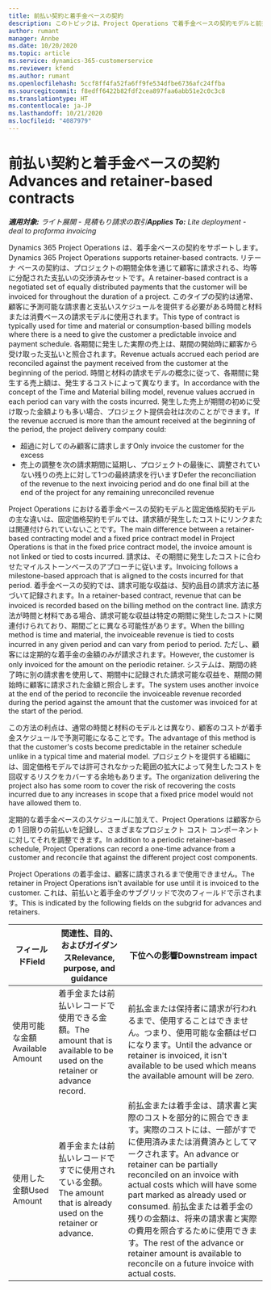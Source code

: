 ```yaml
---
title: 前払い契約と着手金ベースの契約
description: このトピックは、Project Operations で着手金ベースの契約モデルと前払についての情報を説明します。
author: rumant
manager: Annbe
ms.date: 10/20/2020
ms.topic: article
ms.service: dynamics-365-customerservice
ms.reviewer: kfend
ms.author: rumant
ms.openlocfilehash: 5ccf8ff4fa52fa6ff9fe534dfbe6736afc24ffba
ms.sourcegitcommit: f8edff6422b82fdf2cea897faa6abb51e2c0c3c8
ms.translationtype: HT
ms.contentlocale: ja-JP
ms.lasthandoff: 10/21/2020
ms.locfileid: "4087979"
---
```

# <a name="advances-and-retainer-based-contracts"></a><span data-ttu-id="4359a-103">前払い契約と着手金ベースの契約</span><span class="sxs-lookup"><span data-stu-id="4359a-103">Advances and retainer-based contracts</span></span> 


<span data-ttu-id="4359a-104">_**適用対象:** ライト展開 - 見積もり請求の取引_</span><span class="sxs-lookup"><span data-stu-id="4359a-104">_**Applies To:** Lite deployment - deal to proforma invoicing_</span></span>

<span data-ttu-id="4359a-105">Dynamics 365 Project Operations は、着手金ベースの契約をサポートします。</span><span class="sxs-lookup"><span data-stu-id="4359a-105">Dynamics 365 Project Operations supports retainer-based contracts.</span></span> <span data-ttu-id="4359a-106">リテーナ ベースの契約は、プロジェクトの期間全体を通じて顧客に請求される、均等に分配された支払いの交渉済みセットです。</span><span class="sxs-lookup"><span data-stu-id="4359a-106">A retainer-based contract is a negotiated set of equally distributed payments that the customer will be invoiced for throughout the duration of a project.</span></span> <span data-ttu-id="4359a-107">このタイプの契約は通常、顧客に予測可能な請求書と支払いスケジュールを提供する必要がある時間と材料または消費ベースの請求モデルに使用されます。</span><span class="sxs-lookup"><span data-stu-id="4359a-107">This type of contract is typically used for time and material or consumption-based billing models where there is a need to give the customer a predictable invoice and payment schedule.</span></span> <span data-ttu-id="4359a-108">各期間に発生した実際の売上は、期間の開始時に顧客から受け取った支払いと照合されます。</span><span class="sxs-lookup"><span data-stu-id="4359a-108">Revenue actuals accrued each period are reconciled against the payment received from the customer at the beginning of the period.</span></span> <span data-ttu-id="4359a-109">時間と材料の請求モデルの概念に従って、各期間に発生する売上額は、発生するコストによって異なります。</span><span class="sxs-lookup"><span data-stu-id="4359a-109">In accordance with the concept of the Time and Material billing model, revenue values accrued in each period can vary with the costs incurred.</span></span> <span data-ttu-id="4359a-110">発生した売上が期間の初めに受け取った金額よりも多い場合、プロジェクト提供会社は次のことができます。</span><span class="sxs-lookup"><span data-stu-id="4359a-110">If the revenue accrued is more than the amount received at the beginning of the period, the project delivery company could:</span></span>

- <span data-ttu-id="4359a-111">超過に対してのみ顧客に請求します</span><span class="sxs-lookup"><span data-stu-id="4359a-111">Only invoice the customer for the excess</span></span> 
- <span data-ttu-id="4359a-112">売上の調整を次の請求期間に延期し、プロジェクトの最後に、調整されていない残りの売上に対して1つの最終請求を行います</span><span class="sxs-lookup"><span data-stu-id="4359a-112">Defer the reconciliation of the revenue to the next invoicing period and do one final bill at the end of the project for any remaining unreconciled revenue</span></span>

<span data-ttu-id="4359a-113">Project Operations における着手金ベースの契約モデルと固定価格契約モデルの主な違いは、固定価格契約モデルでは、請求額が発生したコストにリンクまたは関連付けられていないことです。</span><span class="sxs-lookup"><span data-stu-id="4359a-113">The main difference between a retainer-based contracting model and a fixed price contract model in Project Operations is that in the fixed price contract model, the invoice amount is not linked or tied to costs incurred.</span></span> <span data-ttu-id="4359a-114">請求は、その期間に発生したコストに合わせたマイルストーンベースのアプローチに従います。</span><span class="sxs-lookup"><span data-stu-id="4359a-114">Invoicing follows a milestone-based approach that is aligned to the costs incurred for that period.</span></span> <span data-ttu-id="4359a-115">着手金ベースの契約では、請求可能な収益は、契約品目の請求方法に基づいて記録されます。</span><span class="sxs-lookup"><span data-stu-id="4359a-115">In a retainer-based contract, revenue that can be invoiced is recorded based on the billing method on the contract line.</span></span> <span data-ttu-id="4359a-116">請求方法が時間と材料である場合、請求可能な収益は特定の期間に発生したコストに関連付けられており、期間ごとに異なる可能性があります。</span><span class="sxs-lookup"><span data-stu-id="4359a-116">When the billing method is time and material, the invoiceable revenue is tied to costs incurred in any given period and can vary from period to period.</span></span> <span data-ttu-id="4359a-117">ただし、顧客には定期的な着手金の金額のみが請求されます。</span><span class="sxs-lookup"><span data-stu-id="4359a-117">However, the customer is only invoiced for the amount on the periodic retainer.</span></span> <span data-ttu-id="4359a-118">システムは、期間の終了時に別の請求書を使用して、期間中に記録された請求可能な収益を、期間の開始時に顧客に請求された金額と照合します。</span><span class="sxs-lookup"><span data-stu-id="4359a-118">The system uses another invoice at the end of the period to reconcile the invoiceable revenue recorded during the period against the amount that the customer was invoiced for at the start of the period.</span></span>

<span data-ttu-id="4359a-119">この方法の利点は、通常の時間と材料のモデルとは異なり、顧客のコストが着手金スケジュールで予測可能になることです。</span><span class="sxs-lookup"><span data-stu-id="4359a-119">The advantage of this method is that the customer's costs become predictable in the retainer schedule unlike in a typical time and material model.</span></span> <span data-ttu-id="4359a-120">プロジェクトを提供する組織には、固定価格モデルでは許可されなかった範囲の拡大によって発生したコストを回収するリスクをカバーする余地もあります。</span><span class="sxs-lookup"><span data-stu-id="4359a-120">The organization delivering the project also has some room to cover the risk of recovering the costs incurred due to any increases in scope that a fixed price model would not have allowed them to.</span></span>

<span data-ttu-id="4359a-121">定期的な着手金ベースのスケジュールに加えて、Project Operations は顧客からの 1 回限りの前払いを記録し、さまざまなプロジェクト コスト コンポーネントに対してそれを調整できます。</span><span class="sxs-lookup"><span data-stu-id="4359a-121">In addition to a periodic retainer-based schedule, Project Operations can record a one-time advance from a customer and reconcile that against the different project cost components.</span></span>

<span data-ttu-id="4359a-122">Project Operations の着手金は、顧客に請求されるまで使用できません。</span><span class="sxs-lookup"><span data-stu-id="4359a-122">The retainer in Project Operations isn't available for use until it is invoiced to the customer.</span></span> <span data-ttu-id="4359a-123">これは、前払いと着手金のサブグリッドで次のフィールドで示されます。</span><span class="sxs-lookup"><span data-stu-id="4359a-123">This is indicated by the following fields on the subgrid for advances and retainers.</span></span>

| <span data-ttu-id="4359a-124">フィールド</span><span class="sxs-lookup"><span data-stu-id="4359a-124">Field</span></span> | <span data-ttu-id="4359a-125">関連性、目的、およびガイダンス</span><span class="sxs-lookup"><span data-stu-id="4359a-125">Relevance, purpose, and guidance</span></span> | <span data-ttu-id="4359a-126">下位への影響</span><span class="sxs-lookup"><span data-stu-id="4359a-126">Downstream impact</span></span> |
| --- | --- | --- |
| <span data-ttu-id="4359a-127">使用可能な金額</span><span class="sxs-lookup"><span data-stu-id="4359a-127">Available Amount</span></span> | <span data-ttu-id="4359a-128">着手金または前払いレコードで使用できる金額。</span><span class="sxs-lookup"><span data-stu-id="4359a-128">The amount that is available to be used on the retainer or advance record.</span></span> | <span data-ttu-id="4359a-129">前払金または保持者に請求が行われるまで、使用することはできません。つまり、使用可能な金額はゼロになります。</span><span class="sxs-lookup"><span data-stu-id="4359a-129">Until the advance or retainer is invoiced, it isn't available to be used which means the available amount will be zero.</span></span> |
| <span data-ttu-id="4359a-130">使用した金額</span><span class="sxs-lookup"><span data-stu-id="4359a-130">Used Amount</span></span> | <span data-ttu-id="4359a-131">着手金または前払いレコードですでに使用されている金額。</span><span class="sxs-lookup"><span data-stu-id="4359a-131">The amount that is already used on the retainer or advance.</span></span> | <span data-ttu-id="4359a-132">前払金または着手金は、請求書と実際のコストを部分的に照合できます。実際のコストには、一部がすでに使用済みまたは消費済みとしてマークされます。</span><span class="sxs-lookup"><span data-stu-id="4359a-132">An advance or retainer can be partially reconciled on an invoice with actual costs which will have some part marked as already used or consumed.</span></span> <span data-ttu-id="4359a-133">前払金または着手金の残りの金額は、将来の請求書と実際の費用を照合するために使用できます。</span><span class="sxs-lookup"><span data-stu-id="4359a-133">The rest of the advance or retainer amount is available to reconcile on a future invoice with actual costs.</span></span> |
